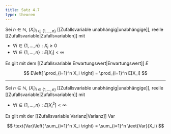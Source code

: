 ```yaml
---
title: Satz 4.7
type: theorem
---
```


Sei $n \in \mathbb{N}$, $(X_i)_{i \in \{ 1, \dots, n \}}$ [[Zufallsvariable unabhängig|unabhängige]], reelle [[Zufallsvariable|Zufallsvariablen]] mit
- $\forall i \in \{ 1, \dots, n \} : X_i \ge 0$
- $\forall i \in \{ 1, \dots, n \} : E[X_i] \lt \infty$

Es gilt mit dem [[Zufallsvariable Erwartungswert|Erwartungswert]] $E$

$$
	E\left[ \prod_{i=1}^n X_i \right] = \prod_{i=1}^n E[X_i]
$$

---

Sei $n \in \mathbb{N}$, $(X_i)_{i \in \{ 1, \dots, n \}}$ [[Zufallsvariable unabhängig|unabhängige]], reelle [[Zufallsvariable|Zufallsvariablen]] mit
- $\forall i \in \{ 1, \dots, n \} : E[X_i^2] \lt \infty$

Es gilt mit der [[Zufallsvariable Varianz|Varianz]] $\text{Var}$

$$
	\text{Var}\left( \sum_{i=1}^n X_i \right) = \sum_{i=1}^n \text{Var}(X_i)
$$